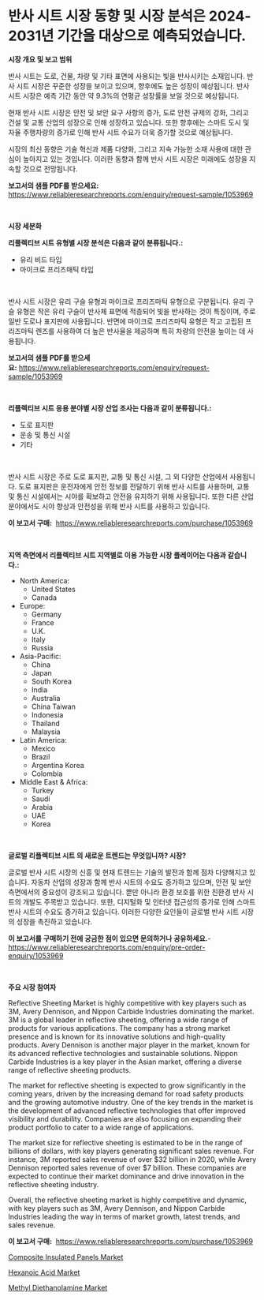 <p><h1>반사 시트 시장 동향 및 시장 분석은 2024-2031년 기간을 대상으로 예측되었습니다.</h1></p><p><strong>시장 개요 및 보고 범위</strong></p>
<p><p>반사 시트는 도로, 건물, 차량 및 기타 표면에 사용되는 빛을 반사시키는 소재입니다. 반사 시트 시장은 꾸준한 성장을 보이고 있으며, 향후에도 높은 성장이 예상됩니다. 반사 시트 시장은 예측 기간 동안 약 9.3%의 연평균 성장률을 보일 것으로 예상됩니다. </p><p>현재 반사 시트 시장은 안전 및 보안 요구 사항의 증가, 도로 안전 규제의 강화, 그리고 건설 및 교통 산업의 성장으로 인해 성장하고 있습니다. 또한 향후에는 스마트 도시 및 자율 주행차량의 증가로 인해 반사 시트 수요가 더욱 증가할 것으로 예상됩니다.</p><p>시장의 최신 동향은 기술 혁신과 제품 다양화, 그리고 지속 가능한 소재 사용에 대한 관심이 높아지고 있는 것입니다. 이러한 동향과 함께 반사 시트 시장은 미래에도 성장을 지속할 것으로 전망됩니다.</p></p>
<p><strong>보고서의 샘플 PDF를 받으세요:</strong> <a href="https://www.reliableresearchreports.com/enquiry/request-sample/1053969">https://www.reliableresearchreports.com/enquiry/request-sample/1053969</a></p>
<p>&nbsp;</p>
<p><strong>시장 세분화</strong></p>
<p><strong>리플렉티브 시트 유형별 시장 분석은 다음과 같이 분류됩니다.:</strong></p>
<p><ul><li>유리 비드 타입</li><li>마이크로 프리즈매틱 타입</li></ul></p>
<p>&nbsp;</p>
<p><p>반사 시트 시장은 유리 구슬 유형과 마이크로 프리즈마틱 유형으로 구분됩니다. 유리 구슬 유형은 작은 유리 구슬이 반사체 표면에 적층되어 빛을 반사하는 것이 특징이며, 주로 일반 도로나 표지판에 사용됩니다. 반면에 마이크로 프리즈마틱 유형은 작고 고립된 프리즈마틱 렌즈를 사용하여 더 높은 반사율을 제공하며 특히 차량의 안전을 높이는 데 사용됩니다.</p></p>
<p><strong>보고서의 샘플 PDF를 받으세요:</strong>&nbsp;<a href="https://www.reliableresearchreports.com/enquiry/request-sample/1053969">https://www.reliableresearchreports.com/enquiry/request-sample/1053969</a></p>
<p>&nbsp;</p>
<p><strong> 리플렉티브 시트 응용 분야별 시장 산업 조사는 다음과 같이 분류됩니다.:</strong></p>
<p><ul><li>도로 표지판</li><li>운송 및 통신 시설</li><li>기타</li></ul></p>
<p>&nbsp;</p>
<p><p>반사 시트 시장은 주로 도로 표지판, 교통 및 통신 시설, 그 외 다양한 산업에서 사용됩니다. 도로 표지판은 운전자에게 안전 정보를 전달하기 위해 반사 시트를 사용하며, 교통 및 통신 시설에서는 시야를 확보하고 안전을 유지하기 위해 사용됩니다. 또한 다른 산업 분야에서도 시야 향상과 안전성을 위해 반사 시트를 사용하고 있습니다.</p></p>
<p><strong>이 보고서 구매:</strong>&nbsp; <a href="https://www.reliableresearchreports.com/purchase/1053969">https://www.reliableresearchreports.com/purchase/1053969</a></p>
<p>&nbsp;</p>
<p><strong>지역 측면에서 리플렉티브 시트 지역별로 이용 가능한 시장 플레이어는 다음과 같습니다.:</strong></p>
<p><ul>
    <li>
        North America:
        <ul>
            <li>United States</li>
            <li>Canada</li>
        </ul>
    </li>
    <li>
        Europe:
        <ul>
            <li>Germany</li>
            <li>France</li>
            <li>U.K.</li>
            <li>Italy</li>
            <li>Russia</li>
        </ul>
    </li>
    <li>
        Asia-Pacific:
        <ul>
            <li>China</li>
            <li>Japan</li>
            <li>South Korea</li>
            <li>India</li>
            <li>Australia</li>
            <li>China Taiwan</li>
            <li>Indonesia</li>
            <li>Thailand</li>
            <li>Malaysia</li>
        </ul>
    </li>
    <li>
        Latin America:
        <ul>
            <li>Mexico</li>
            <li>Brazil</li>
            <li>Argentina Korea</li>
            <li>Colombia</li>
        </ul>
    </li>
    <li>
        Middle East & Africa:
        <ul>
            <li>Turkey</li>
            <li>Saudi</li>
            <li>Arabia</li>
            <li>UAE</li>
            <li>Korea</li>
        </ul>
    </li>
    </ul></p>
<p>&nbsp;</p>
<p><strong>글로벌 리플렉티브 시트 의 새로운 트렌드는 무엇입니까? 시장?</strong></p>
<p><p>글로벌 반사 시트 시장의 신흥 및 현재 트렌드는 기술의 발전과 함께 점차 다양해지고 있습니다. 자동차 산업의 성장과 함께 반사 시트의 수요도 증가하고 있으며, 안전 및 보안 측면에서의 중요성이 강조되고 있습니다. 뿐만 아니라 환경 보호를 위한 친환경 반사 시트의 개발도 주목받고 있습니다. 또한, 디지털화 및 인터넷 접근성의 증가로 인해 스마트 반사 시트의 수요도 증가하고 있습니다. 이러한 다양한 요인들이 글로벌 반사 시트 시장의 성장을 촉진하고 있습니다.</p></p>
<p><strong>이 보고서를 구매하기 전에 궁금한 점이 있으면 문의하거나 공유하세요.</strong>- <a href="https://www.reliableresearchreports.com/enquiry/pre-order-enquiry/1053969">https://www.reliableresearchreports.com/enquiry/pre-order-enquiry/1053969</a></p>
<p>&nbsp;</p>
<p><strong>주요 시장 참여자</strong></p>
<p><p>Reflective Sheeting Market is highly competitive with key players such as 3M, Avery Dennison, and Nippon Carbide Industries dominating the market. 3M is a global leader in reflective sheeting, offering a wide range of products for various applications. The company has a strong market presence and is known for its innovative solutions and high-quality products. Avery Dennison is another major player in the market, known for its advanced reflective technologies and sustainable solutions. Nippon Carbide Industries is a key player in the Asian market, offering a diverse range of reflective sheeting products.</p><p>The market for reflective sheeting is expected to grow significantly in the coming years, driven by the increasing demand for road safety products and the growing automotive industry. One of the key trends in the market is the development of advanced reflective technologies that offer improved visibility and durability. Companies are also focusing on expanding their product portfolio to cater to a wide range of applications.</p><p>The market size for reflective sheeting is estimated to be in the range of billions of dollars, with key players generating significant sales revenue. For instance, 3M reported sales revenue of over $32 billion in 2020, while Avery Dennison reported sales revenue of over $7 billion. These companies are expected to continue their market dominance and drive innovation in the reflective sheeting industry.</p><p>Overall, the reflective sheeting market is highly competitive and dynamic, with key players such as 3M, Avery Dennison, and Nippon Carbide Industries leading the way in terms of market growth, latest trends, and sales revenue.</p></p>
<p><strong>이 보고서 구매:</strong>&nbsp;&nbsp;<a href="https://www.reliableresearchreports.com/purchase/1053969">https://www.reliableresearchreports.com/purchase/1053969</a></p>
<p><p><a href="https://github.com/NorbertYates/Market-Research-Report-List-3/blob/main/composite-insulated-panels-market.md">Composite Insulated Panels Market</a></p><p><a href="https://github.com/nancykennedykellievqfqt2/Market-Research-Report-List-1/blob/main/hexanoic-acid-market.md">Hexanoic Acid Market</a></p><p><a href="https://github.com/prosalinda88/Market-Research-Report-List-3/blob/main/methyl-diethanolamine-market.md">Methyl Diethanolamine Market</a></p></p>
